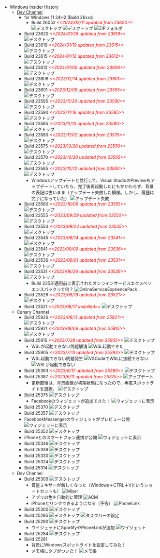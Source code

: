 - Windows Insider History
  - [Dev Channel](https://aka.ms/DevLatest)
    - for Windows 11 24H2 (Build 26xxx)
      - Build 26052 <span style="color: red;">*<<2024/02/11 updated from 23620>>*</span>
        ![デスクトップ](../images/Windows/20240211_Windows11_Build26052.png)
        ![デスクトップ](../images/Windows/20240211_Windows11_Build26052X.png)
        ![ZIPフォルダ](../images/Windows/20240211_Windows11_Build26052XZip.png)
    - Build 23620 <span style="color: red;">*<<2024/01/26 updated from 23619>>*</span>
      ![デスクトップ](../images/Windows/20240126_Windows11_Build23620.png)
    - Build 23619 <span style="color: red;">*<<2024/01/19 updated from 23615>>*</span>
      ![デスクトップ](../images/Windows/20240119_Windows11_Build23619.png)
    - Build 23615 <span style="color: red;">*<<2024/01/12 updated from 23612>>*</span>
      ![デスクトップ](../images/Windows/20240112_Windows11_Build23615.png)
    - Build 23612 <span style="color: red;">*<<2024/01/05 updated from 23606>>*</span>
      ![デスクトップ](../images/Windows/20240105_Windows11_Build23612.png)
    - Build 23606 <span style="color: red;">*<<2023/12/14 updated from 23601>>*</span>
      ![デスクトップ](../images/Windows/20231214_Windows11_Build23606.png)
    - Build 23601 <span style="color: red;">*<<2023/12/08 updated from 23595>>*</span>
      ![デスクトップ](../images/Windows/20231208_Windows11_Build23601.png)
    - Build 23595 <span style="color: red;">*<<2023/11/30 updated from 23590>>*</span>
      ![デスクトップ](../images/Windows/20231130_Windows11_Build23595.png)
    - Build 23590 <span style="color: red;">*<<2023/11/16 updated from 23585>>*</span>
      ![デスクトップ](../images/Windows/20231116_Windows11_Build23590.png)
    - Build 23585 <span style="color: red;">*<<2023/11/10 updated from 23580>>*</span>
      ![デスクトップ](../images/Windows/20231110_Windows11_Build23585.png)
    - Build 23580 <span style="color: red;">*<<2023/11/02 updated from 23575>>*</span>
      ![デスクトップ](../images/Windows/20231102_Windows11_Build23580.png)
    - Build 23575 <span style="color: red;">*<<2023/10/28 updated from 23570>>*</span>
      ![デスクトップ](../images/Windows/20231028_Windows11_Build23575.png)
    - Build 23570 <span style="color: red;">*<<2023/10/20 updated from 23565>>*</span>
      ![デスクトップ](../images/Windows/20231020_Windows11_Build23570.png)
    - Build 23565 <span style="color: red;">*<<2023/10/12 updated from 23560>>*</span>
      ![デスクトップ](../images/Windows/20231012_Windows11_Build23565.png)
      - Windowsアップデートと並行して、Visual StudioのPreviewもアップデートしていたら、完了後再起動したにもかかわらず、背景の表記は古いまま（アップデート失敗した模様。しかし、履歴は完了になっていた）
        ![アップデート失敗](../images/Windows/20231012_Windows11_Build23565_Failed.png)
    - Build 23560 <span style="color: red;">*<<2023/10/06 updated from 23555>>*</span>
      ![デスクトップ](../images/Windows/20231006_Windows11_Build23560.png)
    - Build 23555 <span style="color: red;">*<<2023/09/29 updated from 23550>>*</span>
      ![デスクトップ](../images/Windows/20230929_Windows11_Build23555.png)
    - Build 23550 <span style="color: red;">*<<2023/09/24 updated from 23545>>*</span>
      ![デスクトップ](../images/Windows/20230924_Windows11_Build23550.png)
    - Build 23545 <span style="color: red;">*<<2023/09/14 updated from 23541>>*</span>
      ![デスクトップ](../images/Windows/20230914_Windows11_Build23545.png)
    - Build 23541 <span style="color: red;">*<<2023/09/09 updated from 23536>>*</span>
      ![デスクトップ](../images/Windows/20230910_Windows11_Build23541.png)
    - Build 23536 <span style="color: red;">*<<2023/09/01 updated from 23531>>*</span>
      ![デスクトップ](../images/Windows/20230901_Windows11_Build23536.png)
    - Build 23531 <span style="color: red;">*<<2023/08/26 updated from 23526>>*</span>
      ![デスクトップ](../images/Windows/20230826_Windows11_Build23531.png)
      - Build 23531適用前に表示されたオンラインサービスエクスペリエンスパックって何？
        ![OnlineServiceExpriencePack](../images/Windows/20230826_OnlineServiceExperiencePack.png)
    - Build 23526 <span style="color: red;">*<<2023/08/19 updated from 23521>>*</span>
      ![デスクトップ](../images/Windows/20230819_Windows11_Build23526.png)
    - Build 23521 <span style="color: red;">*<<2023/08/17 installed>>*</span>
      ![デスクトップ](../images/Windows/20230817_Windows11_Build23521.png)
  - Canary Channel
    - Build 25926 <span style="color: red;">*<<2023/08/11 updated from 25921>>*</span>
      ![デスクトップ](../images/Windows/20230811_Windows11_Build25926.png)
    - Build 25921 <span style="color: red;">*<<2023/08/06 updated from 25915>>*</span>
      ![デスクトップ](../images/Windows/20230806_Windows11_Build25921.png)
    - Build 25915 <span style="color: red;">*<<2023/7/28 updated from 25905>>*</span>
      ![デスクトップ](../images/Windows/20230728_Windows11_Build25915.png)
      - WSLが起動できない問題解消
        ![WSL起動できた](../images/Windows/20230728_Windows11_Build25915_WSL.png)
    - Build 25905 <span style="color: red;">*<<2023/7/13 updated from 25393>>*</span>
      ![デスクトップ](../images/Windows/20230713_Windows11_Build25905.png)
      - WSL起動できない問題発生
      ![VSCodeでWSLに接続できない](../images/Windows/20230723_Windows11_Build25905_VSCode_WSL_Error.png)
      ![WSLが起動できない](../images/Windows/20230723_Windows11_Build25905_WSL_Error.png)
    - Build 25393 <span style="color: red;">*<<2023/6/17 updated from 25389>>*</span>
      ![デスクトップ](../images/Windows/20230617_Windows11_Build25393.png)
    - Build 25387 <span style="color: red;">*<<2023/6/11 updated from 25375>>*</span>
      ![アップデート](../images/Windows/20230610_Windows11_Update_Build25387.png)
      - 更新直後は、背景画像が初期状態になったので、再度スポットライトを選択。
        ![デスクトップ](../images/Windows/20230611_Windows11_Build25387.png)
    - Build 25375
      ![デスクトップ](../images/Windows/20230528_Windows11_Build25375.png)
      - Facebookのウィジェットが追加できた！
      ![ウィジェットに表示](../images/Windows/20230528_FacebookWidget.png)
    - Build 25370
      ![デスクトップ](../images/Windows/20230524_Windows11_Build25370.png)
    - Build 25357
      ![デスクトップ](../images/Windows/20230506_Windows11_Build25357.png)
    - FacebookMessengerのウィジェットがプレビュー公開
      ![ウィジェットに表示](../images/Windows/20230506_MessangerWidget.png)
    - Build 25352
      ![デスクトップ](../images/Windows/20230429_Windows11_Build25352.png)
    - iPhoneとのスマートフォン連携が公開
      ![ウィジェットに表示](../images/Windows/20230429_Link_to_iPhone.png)
    - Build 25346
      ![デスクトップ](../images/Windows/20230422_Windows11_Build25346.png)
    - Build 25336
      ![デスクトップ](../images/Windows/20230408_Windows11_Build25336.png)
    - Build 25330
      ![デスクトップ](../images/Windows/20230401_Windows11_Build25330.png)
    - Build 25324
      ![デスクトップ](../images/Windows/20230325_Windows11_Build25324.png)
    - Build 25314
      ![デスクトップ](../images/Windows/20230310_Windows11_Build25314.png)
  - Dev Channel
    - Build 25309
      ![デスクトップ](../images/Windows/20230304_Windows11_Build25309.png)
      - 音量ミキサーが新しくなった（Windows＋CTRL＋Vというショートカットも）
        ![Mixer](../images/Windows/Mixer_20230304_223358.png)
      - アプリの色を自動的に管理
        ![ACM](../images/Windows/ACM_20230304_221528.png)
      - iPhoneとリンクできるようになる（予告）
        ![PhoneLink](../images/Windows/PhoneLink_20230301_193359.png)
    - Build 25300
      ![デスクトップ](../images/Windows/20230218_Windows11_Build25300.png)
    - Build 25295
      ![デスクトップ](../images/Windows/20230215_Windows11_Build25295.png)
      ![タスクバーの設定](../images/Windows/20230215_Taskbar_Setting_Build25295.png)
    - Build 25290
      ![デスクトップ](../images/Windows/20230204_Windows11_Build25290.png)
      - ウイジェットにSportifyやPhoneLinkが追加
      ![ウイジェット](../images/Windows/20230204_Windows11_Build25290_with_widget.png)
    - Build 25284
      ![デスクトップ](../images/Windows/20230126_Windows11_Build25284.png)
    - Build 25281
      - 背景にWindowsスポットライトを設定してみた！
      - メモ帳にタブがついた！
      ![メモ帳](../images/Windows/20230121_Notepad_with_Tab.png)
